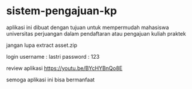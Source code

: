 # sistem-pengajuan-kp

aplikasi ini dibuat dengan tujuan untuk mempermudah mahasiswa universitas perjuangan dalam pendaftaran atau pengajuan kuliah praktek

jangan lupa extract asset.zip

login
username : lastri
password : 123

review aplikasi
https://youtu.be/BYcHYBnQo8E

semoga aplikasi ini bisa bermanfaat
